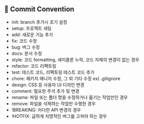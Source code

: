 ## :construction: Commit Convention
- init:	branch 추가시 초기 설정
- setup:	프로젝트 세팅
- add:	새로운 기능 추가
- fix:	코드 수정
- bug:	버그 수정
- docs:	문서 수정
- style:	코드 formatting, 세미콜론 누락, 코드 자체의 변경이 없는 경우
- refactor:	코드 리팩토링
- test:	테스트 코드, 리팩토링 테스트 코드 추가
- chore:	패키지 매니저 수정, 그 외 기타 수정 ex) .gitignore
- design:	CSS 등 사용자 UI 디자인 변경
- comment:	필요한 주석 추가 및 변경
- rename:	파일 또는 폴더 명을 수정하거나 옮기는 작업만인 경우
- remove:	파일을 삭제하는 작업만 수행한 경우
- !BREAKING:	커다란 API 변경의 경우
- !HOTFIX:	급하게 치명적인 버그를 고쳐야 하는 경우
